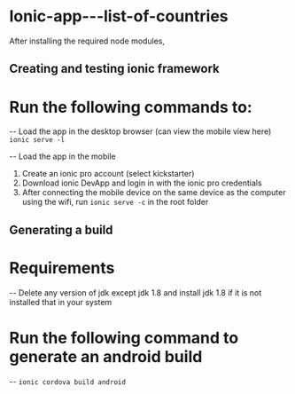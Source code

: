 # Ionic-app---list-of-countries

After installing the required node modules,

Creating and testing ionic framework
------------------------------------

# Run the following commands to:
-- Load the app in the desktop browser (can view the mobile view here)
  `ionic serve -l`

-- Load the app in the mobile
1. Create an ionic pro account (select kickstarter)
2. Download ionic DevApp and login in with the ionic pro credentials
3. After connecting the mobile device on the same device as the computer using the wifi, 
   run `ionic serve -c` in the root folder 
   
Generating a build
------------------

# Requirements
-- Delete any version of jdk except jdk 1.8 and install jdk 1.8 if it is not installed that in your system

# Run the following command to generate an android build
-- `ionic cordova build android`
